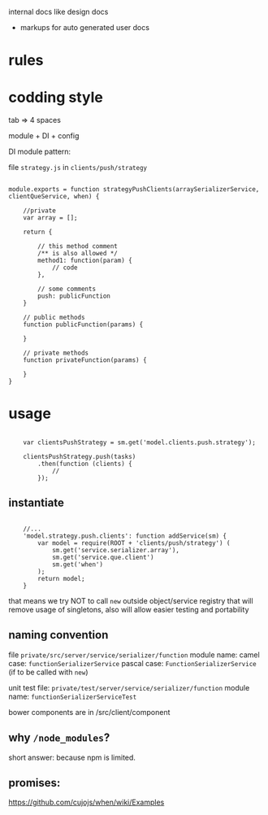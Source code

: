 internal docs like design docs
+ markups for auto generated user docs

rules
=====

codding style
=============
tab => 4 spaces

module + DI + config

DI
module pattern:

file `strategy.js` in `clients/push/strategy`
```!JavaScript

module.exports = function strategyPushClients(arraySerializerService, clientQueService, when) {

    //private
    var array = [];

    return {

        // this method comment
        /** is also allowed */
        method1: function(param) {
            // code
        },

        // some comments
        push: publicFunction
    }

    // public methods
    function publicFunction(params) {

    }

    // private methods
    function privateFunction(params) {

    }
}
```

usage
=====

```!JavaScript

    var clientsPushStrategy = sm.get('model.clients.push.strategy');

    clientsPushStrategy.push(tasks)
        .then(function (clients) {
            //
        });
```

instantiate
-----------

```!JavaScript

    //...
    'model.strategy.push.clients': function addService(sm) {
        var model = require(ROOT + 'clients/push/strategy') (
            sm.get('service.serializer.array'),
            sm.get('service.que.client')
            sm.get('when')
        );
        return model;
    }
```

that means we try NOT to call `new` outside object/service registry
that will remove usage of singletons, also will allow easier testing
and portability

naming convention
-----------------
file `private/src/server/service/serializer/function`
module name:
camel case: `functionSerializerService`
pascal case: `FunctionSerializerService` (if to be called with `new`)

unit test file: `private/test/server/service/serializer/function`
module name: `functionSerializerServiceTest`


bower components are in /src/client/component

why `/node_modules`?
--------------------
short answer: because npm is limited.

promises:
---------
https://github.com/cujojs/when/wiki/Examples

